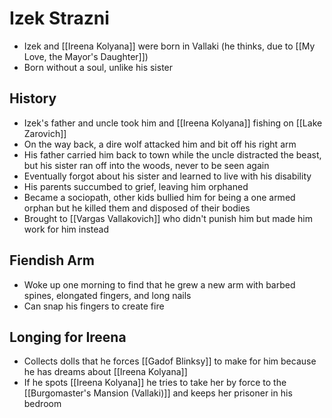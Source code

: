 # Izek Strazni
* Izek and [[Ireena Kolyana]] were born in Vallaki (he thinks, due to [[My Love, the Mayor's Daughter]])
* Born without a soul, unlike his sister

## History
* Izek's father and uncle took him and [[Ireena Kolyana]] fishing on [[Lake Zarovich]]
* On the way back, a dire wolf attacked him and bit off his right arm
* His father carried him back to town while the uncle distracted the beast, but his sister ran off into the woods, never to be seen again
* Eventually forgot about his sister and learned to live with his disability
* His parents succumbed to grief, leaving him orphaned
* Became a sociopath, other kids bullied him for being a one armed orphan but he killed them and disposed of their bodies
* Brought to [[Vargas Vallakovich]] who didn't punish him but made him work for him instead

## Fiendish Arm
* Woke up one morning to find that he grew a new arm with barbed spines, elongated fingers, and long nails
* Can snap his fingers to create fire

## Longing for Ireena
* Collects dolls that he forces [[Gadof Blinksy]] to make for him because he has dreams about [[Ireena Kolyana]]
* If he spots [[Ireena Kolyana]] he tries to take her by force to the [[Burgomaster's Mansion (Vallaki)]] and keeps her prisoner in his bedroom